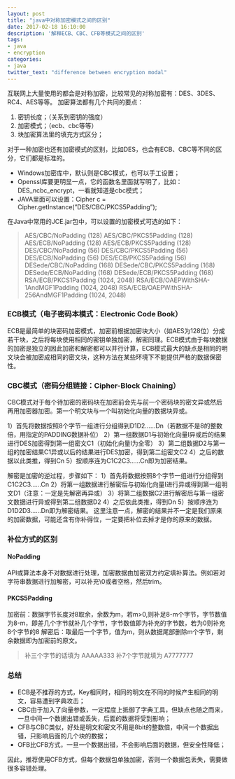 ```yaml
---
layout: post
title: "java中对称加密模式之间的区别"
date: 2017-02-18 16:10:00
description: '解释ECB、CBC、CFB等模式之间的区别'
tags:
- java
- encryption
categories:
- java
twitter_text: "difference between encryption modal"
---
```


互联网上大量使用的都会是对称加密，比较常见的对称加密有：DES、3DES、RC4、AES等等。
加密算法都有几个共同的要点：
1. 密钥长度；（关系到密钥的强度）
2. 加密模式；（ecb、cbc等等）
3. 块加密算法里的填充方式区分；

对于一种加密也还有加密模式的区别，比如DES，也会有ECB、CBC等不同的区分，它们都是标准的。
- Windows加密库中，默认则是CBC模式，也可以手工设置；
- Openssl库要更明显一点，它的函数名里面就写明了，比如：DES_ncbc_encrypt，一看就知道是cbc模式；
- JAVA里面可以设置：Cipher c = Cipher.getInstance(”DES/CBC/PKCS5Padding”); 

在Java中常用的JCE.jar包中，可以设置的加密模式可选的如下：
> AES/CBC/NoPadding (128)
> AES/CBC/PKCS5Padding (128)
> AES/ECB/NoPadding (128)
> AES/ECB/PKCS5Padding (128)
> DES/CBC/NoPadding (56)
> DES/CBC/PKCS5Padding (56)
> DES/ECB/NoPadding (56)
> DES/ECB/PKCS5Padding (56)
> DESede/CBC/NoPadding (168)
> DESede/CBC/PKCS5Padding (168)
> DESede/ECB/NoPadding (168)
> DESede/ECB/PKCS5Padding (168)
> RSA/ECB/PKCS1Padding (1024, 2048)
> RSA/ECB/OAEPWithSHA-1AndMGF1Padding (1024, 2048)
> RSA/ECB/OAEPWithSHA-256AndMGF1Padding (1024, 2048)

### ECB模式（电子密码本模式：Electronic Code Book）
ECB是最简单的块密码加密模式，加密前根据加密块大小（如AES为128位）分成若干块，之后将每块使用相同的密钥单独加密，解密同理。ECB模式由于每块数据的加密是独立的因此加密和解密都可以并行计算，ECB模式最大的缺点是相同的明文块会被加密成相同的密文块，这种方法在某些环境下不能提供严格的数据保密性。

### CBC模式（密码分组链接：Cipher-Block Chaining）
CBC模式对于每个待加密的密码块在加密前会先与前一个密码块的密文异或然后再用加密器加密。第一个明文块与一个叫初始化向量的数据块异或。

1）首先将数据按照8个字节一组进行分组得到D1D2......Dn（若数据不是8的整数倍，用指定的PADDING数据补位）
2）第一组数据D1与初始化向量I异或后的结果进行DES加密得到第一组密文C1（初始化向量I为全零）
3）第二组数据D2与第一组的加密结果C1异或以后的结果进行DES加密，得到第二组密文C2
4）之后的数据以此类推，得到Cn
5）按顺序连为C1C2C3......Cn即为加密结果。
 
解密是加密的逆过程，步骤如下：
1）首先将数据按照8个字节一组进行分组得到C1C2C3......Cn
2）将第一组数据进行解密后与初始化向量I进行异或得到第一组明文D1（注意：一定是先解密再异或）
3）将第二组数据C2进行解密后与第一组密文数据进行异或得到第二组数据D2
4）之后依此类推，得到Dn
5）按顺序连为D1D2D3......Dn即为解密结果。
这里注意一点，解密的结果并不一定是我们原来的加密数据，可能还含有你补得位，一定要把补位去掉才是你的原来的数据。

### 补位方式的区别
#### NoPadding 
API或算法本身不对数据进行处理，加密数据由加密双方约定填补算法。例如若对字符串数据进行加解密，可以补充\0或者空格，然后trim。

#### PKCS5Padding 
加密前：数据字节长度对8取余，余数为m，若m>0,则补足8-m个字节，字节数值为8-m，即差几个字节就补几个字节，字节数值即为补充的字节数，若为0则补充8个字节的8 
解密后：取最后一个字节，值为m，则从数据尾部删除m个字节，剩余数据即为加密前的原文。 
> 补三个字节的话填为 AAAAA333
> 补7个字节就填为 A7777777

### 总结
- ECB是不推荐的方式，Key相同时，相同的明文在不同的时候产生相同的明文，容易遭到字典攻击；
- CBC由于加入了向量参数，一定程度上抵御了字典工具，但缺点也随之而来，一旦中间一个数据出错或丢失，后面的数据将受到影响；
- CFB与CBC类似，好处是明文和密文不用是8bit的整数倍，中间一个数据出错，只影响后面的几个块的数据；
- OFB比CFB方式，一旦一个数据出错，不会影响后面的数据，但安全性降低；

因此，推荐使用CFB方式，但每个数据包单独加密，否则一个数据包丢失，需要做很多容错处理。

